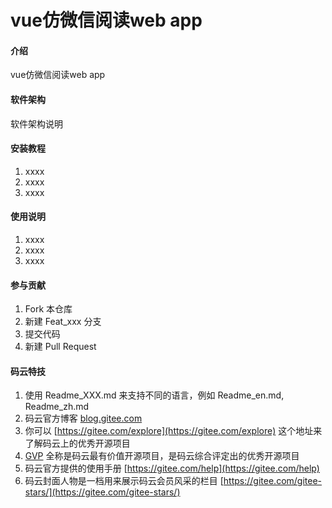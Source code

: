 # vue仿微信阅读web app

#### 介绍
vue仿微信阅读web app

#### 软件架构
软件架构说明


#### 安装教程

1.  xxxx
2.  xxxx
3.  xxxx

#### 使用说明

1.  xxxx
2.  xxxx
3.  xxxx

#### 参与贡献

1.  Fork 本仓库
2.  新建 Feat_xxx 分支
3.  提交代码
4.  新建 Pull Request


#### 码云特技

1.  使用 Readme\_XXX.md 来支持不同的语言，例如 Readme\_en.md, Readme\_zh.md
2.  码云官方博客 [blog.gitee.com](https://blog.gitee.com)
3.  你可以 [https://gitee.com/explore](https://gitee.com/explore) 这个地址来了解码云上的优秀开源项目
4.  [GVP](https://gitee.com/gvp) 全称是码云最有价值开源项目，是码云综合评定出的优秀开源项目
5.  码云官方提供的使用手册 [https://gitee.com/help](https://gitee.com/help)
6.  码云封面人物是一档用来展示码云会员风采的栏目 [https://gitee.com/gitee-stars/](https://gitee.com/gitee-stars/)

<!-- 
引入web 字体
使用谷歌提供的一个api fontsapi来获取自己想要的字体的css

引入rem
当dom加载完后获取并动态修改当前html中的font-size

配置global.scss,reset.scss

px2rem
px/页面宽度/10 +rem

mginx静态资源配置
需要在英文路径中运行nginx
nginx.conf配置新的server
server {
	listen   9090;
	server_name   resource;
	root D:/Schoolwork/jsplearning/ebook/resource;
	autoindex on;
	location / {
		add_header Access-Control-Allow-Origin *;
	}
	add_header Cache-Control "no-cache, must-revalidate";
    }
阅读器
新建vue组件作为阅读器的展示,路由地址为nginx中resource地址与epub地址拼接作为子组件的路由地址,解析
拼接地址并进行书籍的渲染和展示

阅读器的翻页
阅读器是通过iframe来实现
epub中提供了on方法可以监听iframe里面的事件,我们需要监听touchstart和touchend这两个事件来获取手势滑动的距离clienx和时间timestamp

阅读器标题
用户点击页面时显示，在ebookreader中执行toggletitleandmenu方法通过vuex中的menuvisible属性来显示

阅读器底部菜单栏
跟标题的做法基本一样
阅读器底部菜单栏的显示和隐藏,以及添加翻页时标题和菜单栏隐藏的方法

使用vue中的mixin将重复的vuex的代码整合
将复用的vuex状态代码放进mixin中
export const ebookMixin = {
  computed: {
    ...mapGetters([
      'fileName',
      'menuVisible'
    ])
  }
}

在组件中
import {ebookmixin} from '../../utils/mixin
mixin:[ebookmixin]

使用mapaction减少代码,也把这部分内容加入mixin中

阅读器的字号和字体
字号组件的显示与隐藏
要求在底部菜单栏显示时才能显示
设置字体大小范围，默认字体大小
将book对象放在vuex中用以其他组件修改当前book的字体等属性
在ebookSettingFont组件中修改字体大小
this.book.rendition.thems.fontSize(fontSize + 'px') 注意要加px

字体面板设置
点击default字体设置弹窗
点击设置字体font-family，设置弹窗出现
点击弹窗的向下箭头或者选择字体后关闭弹窗
选择字体后选中的那列显示高亮，并且EbookMenu组件中的设置按钮中的文字也发生变化
选择字体后电子书的字体随之改变
在菜单栏和标题栏关闭的时候，设置弹窗也关闭

设置环境变量VUE_APP_RES_URL方便生产模式时url的管理

使用localstorage将字体fontsize,fontfamily,book对象存储到localstorage中记录用户的字体设置
通过getfontSize、setfontSize, getfontFamily, setfontFamily将字体格式和大小缓存并取出修改电子书中的字体

标题的国际化
使用vue-i18n
创建lang文件夹 存有cn.js zn.js 还有index.js
在index.js中
new VueI18N({
  locale,
  messages
})
local为对应的cn和en


电子书的主题设置
切换主题，电子书内容和其他面板也切换主题
先主题面板样式设置
创建EbookSettingTheme.vue组件
通过menuVisible && settingVisible === 1来显示
给EbookMenu组件中的小太阳添加showSetting(1)事件，并传入1
在EbookMenu组件中引入EbookSettingTheme.vue组件
在utils文件夹下的book.js中添加themeList数组，生成主题列表
主题需要在电子书对象渲染完后注册进去，查看缓存是否存在主题，
修改主题时通过theme.name来修改vuex中的defaultTheme


全局主题设置
需要往iframe也就是电子书中动态切换全局样式插入css
编写addcss方法动态添加link
 export function addCss (href) {
  const link = document.createElement('link')
  link.setAttribute('rel', 'stylesheet')
  link.setAttribute('type', 'text/css')
  link.setAttribute('href', href)
  document.getElementsByTagName('head')[0].appendChild(link)
}
封装到initGlobalStyle函数中，并把它放进mixin中
每次切换主题会一直加link标签所以也要编写一个removecss在每次切换主题时清除之前的主题css


阅读进度条设置
记录阅读时间，调整进度百分比，显示当前章节名，左右按钮切换章节
创建EbookSettingProgress.vue组件，并在EbookMenu组件中使用
在EbookMenu组件中的小太阳上添加showSetting(2)事件
在vuex中创建progress、bookAvailable两个公共变量
在EbookReader.vue组件的initEpub方法中添加分页功能；
进度条的拖动需要bookavailable为true也就是要在电纸书解析完分页成功后才能设置true然后才可以拖动

拖动进度条时的具体功能实现
拖动时进度百分比的改变，进度条背景色的改变，电子书内容的改变
获取电子书对应移动的百分比来进行内容展示
cli =this.currentBook.locations.cfiFromPercentage(this.progress / 100)
this.currentBook.rendition.display(cli)

上下章节按钮实现,在vuex中
改变section改变后展示最新章节内容

进度跟随章节跳转改变
需要通过currentLoaction中
 const progress =  this.currentBook.locations.percentageFromCfi(currentLocation.start.cfi)

 获取章节名label
 return this.currentBook.navigation.get(sectionInfo.href).label

 缓存章节进度，将复用的方法refreshLoaction,display方法放进mixin中
 刷新后进度没有更新：需要在分页完成后refreshLoaction
 章节名也需要在refreshLocation加入缓存setsectin

 记录阅读时间
 需要在index.vue中记录阅读开始时间startLoopReadTime() 
 然后在EbookSettingProgress.vue中调用getReadTimeText()获取当前阅读时间

 显示目录
 目录组件模板EbookSlide
 目录组件，书签组件，加载动画组件
 
 使用动态组件底部目录，书签标签切换

目录组件搜索框编写
通过切换searchVisible的值来展示cancel按钮

图书信息模块
左图片,中书籍信息,右阅读进度
获取图片需要在图书初始化时获取图片的url, this.book.loaded.cover
同样也要获取书籍信息 this.book.loaded.metadata

目录列表模块
需要获取书籍目录数据
因为传来的数据是3级树形结构的，为了方便目录的显示，我们需要将数据进行扁平化为一维
这里使用concat和扩展运算符
function flatten2(array) {
      return [].concat(...array.map(item => {
        return [].concat(item, ...flatten2(item.subitems))
      }))
    }
    }
然后将数据遍历添加等级level标识
然后目录列表加入scroll组件进行章节的上下滑动
使用item.level进行判断章节的缩进 marginLeft: `${px2rem(item.level * 15)}rem`
点击章节执行displayContent切换章节


全文搜索功能实现
官方的全文搜索算法
 doSearch(q) {
        return Promise.all(
          this.currentBook.spine.spineItems.map(
            section => section.load(this.currentBook.load.bind(this.currentBook))
              .then(section.find.bind(section, q))
              .finally(section.unload.bind(section)))
        ).then(results => 
        二维数组转为一维数组
        Promise.resolve([].concat.apply([], results)))
      },
再引入一个scroll为搜索列表滚动
里面遍历展示搜索内容

高亮搜索内容关键字
将搜索出来的内容列表遍历添加新属性切换为带样式的html代码
 item.excerpt = item.excerpt.replace(this.searchText, `<span class="content-search-text">${this.searchText}</span>`)

点击搜索内容跳转到书籍对应的内容并对章节中的关键字进行高亮
this.currentBook.rendition.annotations.highlight(target)


书签目录组件实现
目录和书签目录组件切换的过程中会有一个动画组件

动画实现
通过绑定在line和mask的div的属性
获取index，修改maskWidth和lineWidth数组中的value
从而改变line和mask中线的长度

在reader中引入组件mask用来调用各种touch事件
index.vue监听offsetY属性
从而拉动ebook整个组件向下

书签组件实现
设置书签组件top为-35,eook下拉时显示书签组件
分状态切换书签的颜色与提示文字还有动画的旋转,添加书签后书签重新的fixed布局

书签的保存与删除
获取当前章节的location与cfi，解析cfi获取当前文章文本,将他们存进bookmark数组中
refreshLocation中也要更新判断书签是否存在修改书签状态
加入书签后刷新页面会由watch里的书签状态1方法判断当前页面是否加入书签
是的话修改书签布局和颜色
书签目录也会更新书签信息

页眉和页角的实现

添加鼠标点击移动事件，适配电脑端的阅读,优化鼠标误碰导致的事件延迟执行

目录面板中的分页算法,计算出当前章节的页数
根据数据结构看出location哪些页数是属于navigation中章节
相同名字加入pagelist中，pagelist长度加一则为当前页数
初始化封面为第一页



书城首页、搜索页、列表页和详情页的开发
标题与搜索框的布局
复杂交互的实现
offsetY偏移量大于0时隐藏标题并含有transition过渡动画，通过定位中的top来修改搜索框的位置让他顶上去，搜索框使用flex布局并添加新样式占位让搜索框缩小，标题隐藏时去除阴影

搜索详情页-热门搜索
点击搜索框时显示热门搜索详情页隐藏title，隐藏阴影，点击返回时隐藏热门搜索详情页同时判断当时的offsetY大于0则隐藏title显示search并去除当前滑动位置,在首页滑动时进入搜索详情页再返回不会重置首页的滑动位置

推荐图书按钮及动画效果
弹出卡片，卡片旋转动画,烟花动画,弹出推荐图书
创建蒙版点击推荐时显示点击叉关闭
创建flapcard布局通过获取数组中flapCardList里的数据绑定style切换图片及获取样式

卡片的翻转,获取到当前dom进行transform里的rotateY进行翻转
同时旋转过程中改变正背面的卡片颜色，因为要背面左边卡片也要旋转所以要初始化背面卡片
当正背两面卡片都旋转到90度时让背面卡片覆盖正面卡片
卡片的切换
当旋转到180度时切换下一张卡片
同时还原之前卡片的旋转角度和背景色，并加入算法动态切换卡片的zIndex从而显示卡片，这时也要再一次初始化新的背景卡片
添加关闭后重置卡片动画
点击关闭reset，去除掉setInterval然后将所有数据还原成原来那样
使用keyframe实现卡片的烟花效果
导入flapCard.scss里面包含小球move方法、动画运动轨迹和其他动画属性
通过scss的@for循环为每个小球添加move方法
达到一定时间后动画消失卡片消失
animation动画的基本步骤
&.animation {
      animation: scale .3s ease-in both;
    }
    @keyframes scale {
      0% {
        transform: scale(0);
        opacity: 0;
      }
      70% {
        transform: scale(1.3);
        opacity: 1;
      }
      100% {
        transform: scale(1);
        opacity: 1;
      }
    }

推荐书籍卡片的显示
使用mockjs充当接口数据的模拟和axios
mounted发送请求获取数据，随机获取数据中的图书数据
将数据传给flapcard组件
书籍卡片在卡片动画后显示


猜你喜欢组件完成
首页的猜你喜欢推荐精选分类所有分类布局完成
引入storeDetail和StoreList、toast组件等
编写detail接口和list接口

书籍详情页中的阅读书籍
因为mock模拟接口只能展示txt对象,而电子书是block对象另外一种格式,所以电子书渲染不出来，所以要用的别的方法模拟请求接口
在vue.config中模拟接口
本地调试模式中的devServer中配置mock接口
然后书籍请求回来的数据就是json格式这样就可以把书籍解析渲染出来页面上

书籍详情列表页

搜索详细功能
@keyup.13.exact="search"表示只能回车查询
this.$router.push{{
  path: '/book/list',
  query: {
    keyword: this.searchText
  }
}}

书架标题组件完成
书架搜索框布局实现
编写书架搜索框组件
点击搜索框时搜索框往上移并显示下面的小组件
使用scroll组件

标题和搜索框的阴影根据scroll滚动>0(offsetY)
在storeshelf中的onScroll中获得offsetY
在storeshelf中包含的其他组件中监听offsetY然后进行阴影的隐藏和展示

书架书籍排版
书架列表组件->书架展示切换组件->三个展示不同内容的书架组件
storelist->storeitem->component->不同type的书架内容组件
书架列表组件布局高度封面标题的实现
书架列表分类书籍封面实现 
书架列表添加书籍封面实现
编写点击封面图书事件
跳转到详情页以及跳转到书籍首页

编写编辑模式
点击编辑显示类型1组件中的选择图标以及降低类型2组件的隐藏度
vuex添加记录书架中被选择的书籍数组
编辑模式中书籍的选择与取消选择
编写boost.js中的数组去重

选择模式中的底部tabbar
使用vue-create-api来将复用组件扩展成vue实例中的方法api
让弹窗popup可以更方便使用
私密状态和缓存的弹窗设计完成
缓存书籍详情
setdownload->downloadselectedbook->downloadbook->download
doanload方法编写axios创建get请求获取下载地址和下载的书籍名成功后存储到浏览器的indexDb数据库中
书架数据的缓存清除clearcache
离线阅读功能,修改ebookreader中的getlocalforage首先在indexdb中判断是否存在书籍,没有就从网络上获取

书架分组功能,新增分组，书籍移动到分组
添加新的dialog和shelfgroupdialog组件，里面引入两个插槽
书架分类列表详情
修改分类列表组件中的选择情况
添加返回按钮
编写分类列表组件为空时显示的文字样式
优化分组书架列表移出书籍到其他书架功能
移除书架元素的展示以及显示是在当前分组中的打勾图形展示
书籍移除分组功能实现
书架修改分组功能
通过currentType和isEditMode来改变主书架和分组书架里的title的状态
 -->